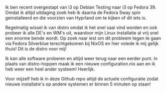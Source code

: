 Ik ben recent overgestapt van i3 op Debian Testing naar i3 op Fedora 39.
Omdat ik altijd uitdaging zoek heb ik daarna de Fedora Sway spin geinstalleerd en die voorzien van Hyprland om te kijken of dit iets is.

Regelmatig wissel ik van distro omdat ik het snel saai vind worden en ook probeer ik alle DE's en WM's uit, waardoor mijn Linux installatie al vrij snel een enorme bende wordt.
Op zoek naar iest om dit probleem tegen te gaan via Fedora Silverblue terechtgekomen bij NixOS en hier volede ik mij gelijk thuis! Dit is de distro voor mij!

Ik kan alle software proberen en altijd weer terug naar een eerder punt. In plaats van distro-hoppen maak ik een nieuwe configuration.nix aan en ik heb weer een heel ander systeem! Heerlijk.

Voor mijzelf heb ik in deze Github repo altijd de actuele configuratie zodat nieuwe installatie's op andere systemen er binnen 5 minuten op staan!

